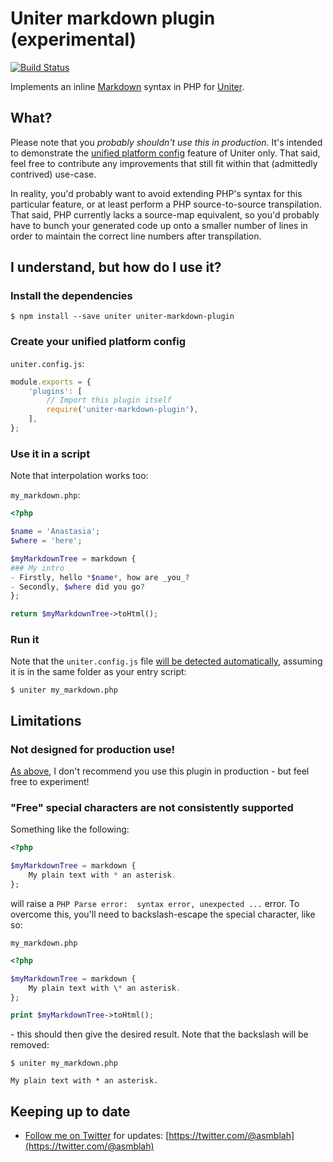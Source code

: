 # Uniter markdown plugin (experimental)

[![Build Status](https://github.com/uniter/markdown-plugin/workflows/CI/badge.svg)](https://github.com/uniter/markdown-plugin/actions?query=workflow%3ACI)

Implements an inline [Markdown][] syntax in PHP for [Uniter][].

## What?

Please note that you *probably shouldn't use this in production*. It's intended to demonstrate the [unified platform config][] feature of Uniter only.
That said, feel free to contribute any improvements that still fit within that (admittedly contrived) use-case.

In reality, you'd probably want to avoid extending PHP's syntax for this particular feature, or at least perform a PHP source-to-source transpilation.
That said, PHP currently lacks a source-map equivalent, so you'd probably have to bunch your generated code up onto a smaller number of lines
in order to maintain the correct line numbers after transpilation.

## I understand, but how do I use it?

### Install the dependencies
```shell
$ npm install --save uniter uniter-markdown-plugin
```

### Create your unified platform config
`uniter.config.js`:
```javascript
module.exports = {
    'plugins': [
        // Import this plugin itself
        require('uniter-markdown-plugin'),
    ],
};
```

### Use it in a script

Note that interpolation works too:

`my_markdown.php`:
```php
<?php

$name = 'Anastasia';
$where = 'here';

$myMarkdownTree = markdown {
### My intro
- Firstly, hello *$name*, how are _you_?
- Secondly, $where did you go?
};

return $myMarkdownTree->toHtml();
```

### Run it

Note that the `uniter.config.js` file [will be detected automatically][],
assuming it is in the same folder as your entry script:

```shell
$ uniter my_markdown.php
```

## Limitations

### Not designed for production use!

[As above](#What?), I don't recommend you use this plugin in production - but feel free to experiment!

### "Free" special characters are not consistently supported

Something like the following:
```php
<?php

$myMarkdownTree = markdown {
    My plain text with * an asterisk.
};
```

will raise a `PHP Parse error:  syntax error, unexpected ...` error.
To overcome this, you'll need to backslash-escape the special character, like so:

`my_markdown.php`
```php
<?php

$myMarkdownTree = markdown {
    My plain text with \* an asterisk.
};

print $myMarkdownTree->toHtml();
```

\- this should then give the desired result. Note that the backslash will be removed:

```shell
$ uniter my_markdown.php

My plain text with * an asterisk.
```

Keeping up to date
------------------
- [Follow me on Twitter](https://twitter.com/@asmblah) for updates: [https://twitter.com/@asmblah](https://twitter.com/@asmblah)

[Markdown]: https://daringfireball.net/projects/markdown/syntax
[Uniter]: https://github.com/asmblah/uniter
[unified platform config]: https://uniter.github.io/docs/uniter/config.html#unified-platform-config
[will be detected automatically]: https://uniter.github.io/docs/uniter/config.html#automatic-config-detection
